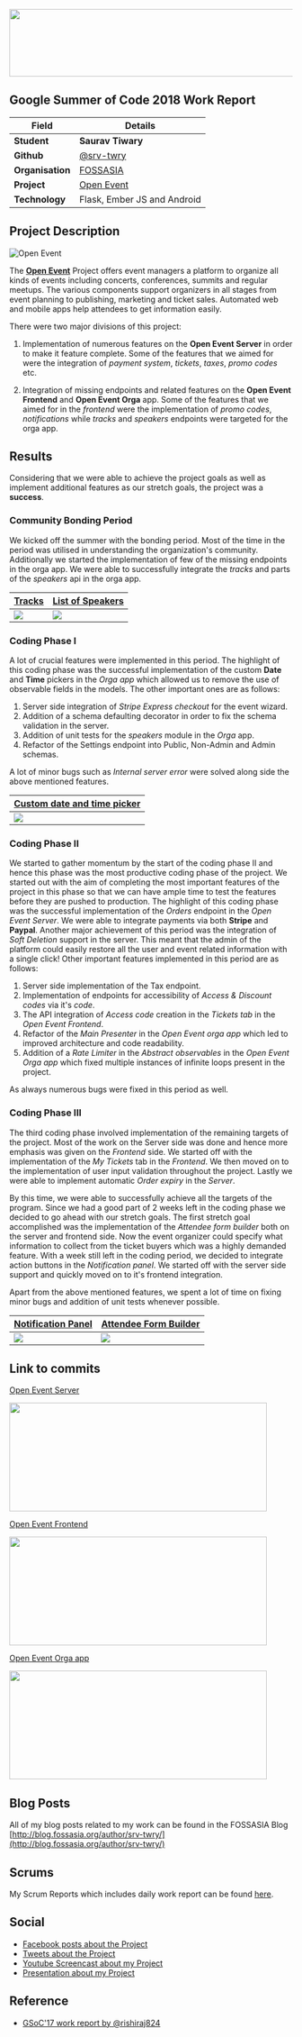 
<p align="center">
  <img width="560" height="120" src="https://camo.githubusercontent.com/ed508e9c66d718f76333215a139af24f8bb8fa8d/68747470733a2f2f6d75736573636f72652e6f72672f73697465732f6d75736573636f72652e6f72672f66696c65732f4361707475726525323064253237652543432538316372616e253230323031362d30332d303125323030392e34382e31315f302e706e67">
</p>

## Google Summer of Code 2018 Work Report 

| Field | Details |
| --- | --- |
| **Student** | **Saurav Tiwary** |
| **Github** | [@srv-twry](http://github.com/srv-twry)  |
| **Organisation**  | [FOSSASIA](http://fossasia.org)  |
| **Project** | [Open Event](https://summerofcode.withgoogle.com/projects/#5905844613414912) |  
| **Technology** | Flask, Ember JS and Android |

## Project Description
![Open Event](https://camo.githubusercontent.com/6386234d12db1b6710ddaadc83cafd94b7a16299/68747470733a2f2f73746f726167652e676f6f676c65617069732e636f6d2f6576656e747961792e636f6d2f6173736574732f6272616e64696e672f626173655f6272616e64696e672e706e67)

The  **[Open Event](https://github.com/fossasia/open-event)**  Project offers event managers a platform to organize all kinds of events including concerts, conferences, summits and regular meetups. The various components support organizers in all stages from event planning to publishing, marketing and ticket sales. Automated web and mobile apps help attendees to get information easily.

There were two major divisions of this project:
1. Implementation of numerous features on the **Open Event Server** in order to make it feature complete. Some of the features that we aimed for were the integration of *payment system*, *tickets*, *taxes*, *promo codes* etc. 

2. Integration of missing endpoints and related features on the **Open Event Frontend** and **Open Event Orga** app. Some of the features that we aimed for in the *frontend* were the implementation of *promo codes*, *notifications* while *tracks* and *speakers* endpoints were targeted for the orga app.

## Results

Considering that we were able to achieve the project goals as well as implement additional features as our stretch goals, the project was a **success**.

### Community Bonding Period
We kicked off the summer with the bonding period. Most of the time in the period was utilised in understanding the organization's community. Additionally we started the implementation of few of the missing endpoints in the orga app. We were able to successfully integrate the *tracks* and parts of the *speakers* api in the orga app.

| [Tracks](https://github.com/fossasia/open-event-orga-app/issues/870) | [List of Speakers](https://github.com/fossasia/open-event-orga-app/pull/926) 
| --- | --- |
| <img src="https://i.imgur.com/HgVob1U.png"/> | <img src="https://user-images.githubusercontent.com/21277837/39904192-5513fb18-54f4-11e8-8606-0fe04ad742eb.png" /> 

### Coding Phase I

A lot of crucial features were implemented in this period. The highlight of this coding phase was the successful implementation of the custom **Date** and **Time** pickers in the *Orga app* which allowed us to remove the use of observable fields in the models. The other important ones are as follows:
1. Server side integration of *Stripe Express checkout* for the event wizard.
2. Addition of a schema defaulting decorator in order to fix the schema validation in the server.
3. Addition of unit tests for the *speakers* module in the *Orga* app.
4. Refactor of the Settings endpoint into Public, Non-Admin and Admin schemas.

A lot of minor bugs such as *Internal server error* were solved along side the above mentioned features.

| [Custom date and time picker](https://github.com/fossasia/open-event-orga-app/pull/932) |  
| --- |
| <img src="https://i.imgur.com/cMGcCed.png"/> |

### Coding Phase II

We started to gather momentum by the start of the coding phase II and hence this phase was the most productive coding phase of the project. We started out with the aim of completing the most important features of the project in this phase so that we can have ample time to test the features before they are pushed to production. The highlight of this coding phase was the successful implementation of the *Orders* endpoint in the *Open Event Server*. We were able to integrate payments via both **Stripe** and **Paypal**. Another major achievement of this period was the integration of *Soft Deletion* support in the server. This meant that the admin of the platform could easily restore all the user and event related information with a single click!
Other important features implemented in this period are as follows:
1. Server side implementation of the Tax endpoint.
2. Implementation of endpoints for accessibility of *Access & Discount codes* via it's *code*.
3. The API integration of *Access code* creation in the *Tickets tab* in the *Open Event Frontend*.
4. Refactor of the *Main Presenter* in the *Open Event orga app* which led to improved architecture and code readability.
5. Addition of a *Rate Limiter* in the *Abstract observables* in the *Open Event Orga app* which fixed multiple instances of infinite loops present in the project.

As always numerous bugs were fixed in this period as well.

### Coding Phase III
The third coding phase involved implementation of the remaining targets of the project. Most of the work on the Server side was done and hence more emphasis was given on the *Frontend* side. We started off with the implementation of the *My Tickets* tab in the *Frontend*. We then moved  on to the implementation of user input validation throughout the project. Lastly we were able to implement automatic *Order expiry* in the *Server*.

By this time, we were able to successfully achieve all the targets of the program. Since we had a good part of 2 weeks left in the coding phase we decided to go ahead with our stretch goals. The first stretch goal accomplished was the implementation of the *Attendee form builder* both on the server and frontend side. Now the event organizer could specify what information to collect from the ticket buyers which was a highly demanded feature. With a week still left in the coding period, we decided to integrate action buttons in the *Notification panel*. We started off with the server side support and quickly moved on to it's frontend integration.

Apart from the above mentioned features, we spent a lot of time on fixing minor bugs and addition of unit tests whenever possible.

| [Notification Panel](https://github.com/fossasia/open-event-frontend/issues/1112) | [Attendee Form Builder](https://github.com/fossasia/open-event-frontend/issues/1112) | 
| --- | --- |
| <img src="https://i.imgur.com/9Lmyk7N.png"/> | <img src="https://i.imgur.com/BMB3Epd.png" /> 

## Link to commits

[Open Event Server](https://github.com/fossasia/open-event-server/commits?author=srv-twry)

<p align="left">
  <img width="458" height="193" src="https://i.imgur.com/hxbObJZ.png">
</p>

[Open Event Frontend](https://github.com/fossasia/open-event-frontend/commits?author=srv-twry)

<p align="left">
  <img width="458" height="193" src="https://i.imgur.com/pMowm3Z.png">
</p>


[Open Event Orga app](https://github.com/fossasia/open-event-orga-app/commits?author=srv-twry)

<p align="left">
  <img width="458" height="193" src="https://i.imgur.com/UfR86Zx.png">
</p>


## Blog Posts

All of my blog posts related to my work can be found in the FOSSASIA Blog [http://blog.fossasia.org/author/srv-twry/](http://blog.fossasia.org/author/srv-twry/)

## Scrums

My Scrum Reports which includes daily work report can be found [here](https://groups.google.com/forum/#!searchin/open-event/Saurav$20Tiwary%7Csort:relevance).

## Social
* [Facebook posts about the Project](https://www.facebook.com/search/str/fossasia/keywords_blended_posts?filters_rp_author=%7B%22name%22%3A%22author_me%22%2C%22args%22%3A%22%22%7D)
* [Tweets about the Project](https://twitter.com/search?l=en&q=from%3Asrv_twry%20%40fossasia&src=typd&lang=en-gb) 
* [Youtube Screencast about my Project]()
* [Presentation about my Project]()

## Reference
* [GSoC'17 work report by @rishiraj824](https://gist.github.com/rishiraj824/2d0a4848d863a148c61d03bf487ee88d)
